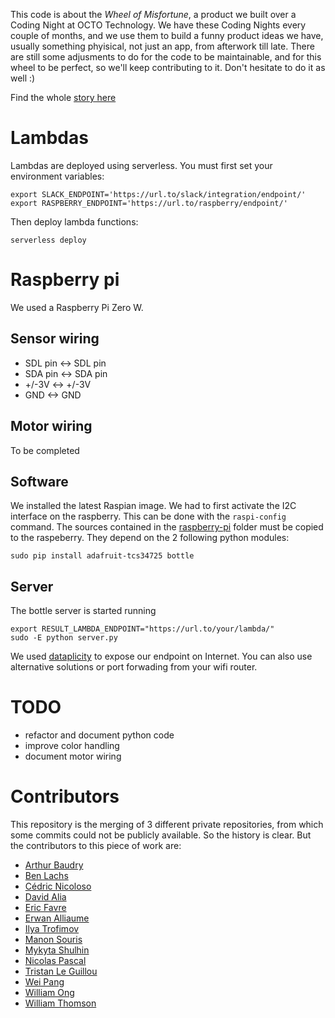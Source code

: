 This code is about the *Wheel of Misfortune*, a product we built over a Coding Night at OCTO Technology. We have these Coding Nights every couple of months, and we use them to build a funny product ideas we have, usually something phyisical, not just an app, from afterwork till late. There are still some adjusments to do for the code to be maintainable, and for this wheel to be perfect, so we'll keep contributing to it. Don't hesitate to do it as well :) 

Find the whole [story here](https://medium.com/@ericfavre/the-wheel-of-misfortune-d19de190c60c)

# Lambdas

Lambdas are deployed using serverless. You must first set your environment variables:
```
export SLACK_ENDPOINT='https://url.to/slack/integration/endpoint/'
export RASPBERRY_ENDPOINT='https://url.to/raspberry/endpoint/'
```
Then deploy lambda functions:
```
serverless deploy
```

# Raspberry pi

We used a Raspberry Pi Zero W.

## Sensor wiring

- SDL pin <->  SDL pin
- SDA pin <->  SDA pin
- +/-3V   <->  +/-3V
- GND     <->  GND

## Motor wiring

To be completed

## Software

We installed the latest Raspian image. 
We had to first activate the I2C interface on the raspberry. This can be done with the ``` raspi-config ``` command.
The sources contained in the [raspberry-pi](raspberry-pi/) folder must be copied to the raspeberry.
They depend on the 2 following python modules:

```
sudo pip install adafruit-tcs34725 bottle
```

## Server

The bottle server is started running

```
export RESULT_LAMBDA_ENDPOINT="https://url.to/your/lambda/"
sudo -E python server.py
```

We used [dataplicity](http://dataplicity.com/) to expose our endpoint on Internet. You can also use alternative solutions or port forwading from your wifi router.

# TODO

- refactor and document python code
- improve color handling
- document motor wiring

# Contributors

This repository is the merging of 3 different private repositories, from which some commits could not be publicly available. So the history is clear. But the contributors to this piece of work are:

- [Arthur Baudry](https://github.com/ArthurBaudry)
- [Ben Lachs]()
- [Cédric Nicoloso](https://github.com/cedric25)
- [David Alia](https://github.com/byalpel)
- [Eric Favre](https://github.com/efavre)
- [Erwan Alliaume](https://github.com/ealliaume)
- [Ilya Trofimov](https://github.com/ilya-v-trofimov)
- [Manon Souris](https://github.com/Manonmao)
- [Mykyta Shulhin](https://github.com/NickitaX)
- [Nicolas Pascal](https://github.com/nipasoz13)
- [Tristan Le Guillou](https://github.com/t-leguillou)
- [Wei Pang](https://github.com/weipang)
- [William Ong](https://github.com/wyam)
- [William Thomson](https://github.com/wjt866)
